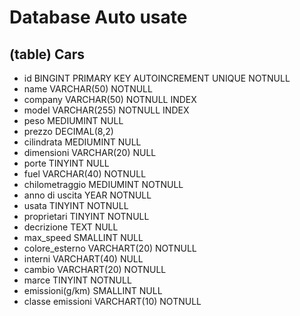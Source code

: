 # Database Auto usate

<!-- Modellizzare la struttura di una tabella per memorizzare tutti i dati riguardanti delle auto usate messe in vendita da un concessionario. -->

## (table) Cars

- id                  BINGINT PRIMARY KEY AUTOINCREMENT UNIQUE NOTNULL 
- name                VARCHAR(50) NOTNULL
- company             VARCHAR(50) NOTNULL INDEX
- model               VARCHAR(255) NOTNULL INDEX <!-- tipo di modello: utilitaria | monovolume | suv | ecc..  -->
- peso                MEDIUMINT NULL
- prezzo              DECIMAL(8,2)
- cilindrata          MEDIUMINT NULL
- dimensioni          VARCHAR(20) NULL
- porte               TINYINT NULL
- fuel                VARCHAR(40) NOTNULL
- chilometraggio      MEDIUMINT NOTNULL
- anno di uscita      YEAR NOTNULL
- usata               TINYINT NOTNULL <!-- 1 VERO| 0 FALSE -->
- proprietari         TINYINT NOTNULL
- decrizione          TEXT NULL
- max_speed           SMALLINT NULL
- colore_esterno      VARCHART(20) NOTNULL
- interni             VARCHART(40) NULL
- cambio              VARCHART(20) NOTNULL <!-- AUTOMATICO, MARCE -->
- marce               TINYINT NOTNULL
- emissioni(g/km)     SMALLINT NULL <!-- emissioni in g/km(CO2) -->
- classe emissioni    VARCHART(10) NOTNULL   